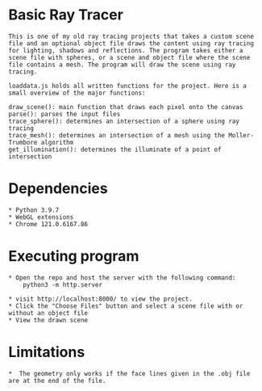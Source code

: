 
# Basic Ray Tracer

    This is one of my old ray tracing projects that takes a custom scene file and an optional object file draws the content using ray tracing for lighting, shadows and reflections. The program takes either a scene file with spheres, or a scene and object file where the scene file contains a mesh. The program will draw the scene using ray tracing.

    loaddata.js holds all written functions for the project. Here is a small overview of the major functions:

    draw_scene(): main function that draws each pixel onto the canvas
    parse(): parses the input files
    trace_sphere(): determines an intersection of a sphere using ray tracing
    trace_mesh(): determines an intersection of a mesh using the Moller-Trumbore algorithm
    get_illumination(): determines the illuminate of a point of intersection

# Dependencies

    * Python 3.9.7
    * WebGL extensions
    * Chrome 121.0.6167.86

# Executing program

    * Open the repo and host the server with the following command:
        python3 -m http.server

    * visit http://localhost:8000/ to view the project.
    * Click the "Choose Files" button and select a scene file with or without an object file
    * View the drawn scene

# Limitations

    *  The geometry only works if the face lines given in the .obj file are at the end of the file.
